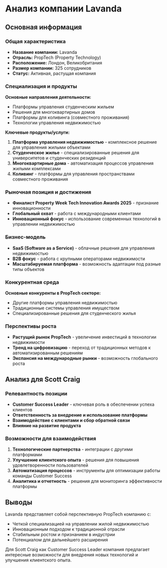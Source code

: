 # Анализ компании Lavanda

## Основная информация

### Общая характеристика
- **Название компании:** Lavanda
- **Отрасль:** PropTech (Property Technology)
- **Расположение:** Лондон, Великобритания
- **Размер компании:** 325 сотрудников
- **Статус:** Активная, растущая компания

### Специализация и продукты
**Основные направления деятельности:**
- Платформы управления студенческим жильем
- Решения для многоквартирных домов
- Платформы для коливинга (совместного проживания)
- Технологии управления недвижимостью

**Ключевые продукты/услуги:**
1. **Платформа управления недвижимостью** - комплексное решение для управления жилыми объектами
2. **Студенческое жилье** - специализированные решения для университетов и студенческих резиденций
3. **Многоквартирные дома** - автоматизация процессов управления жилыми комплексами
4. **Коливинг** - платформы для управления пространствами совместного проживания

### Рыночная позиция и достижения
- **Финалист Property Week Tech Innovation Awards 2025** - признание инновационности
- **Глобальный охват** - работа с международными клиентами
- **Инновационный фокус** - использование современных технологий в управлении недвижимостью

### Бизнес-модель
- **SaaS (Software as a Service)** - облачные решения для управления недвижимостью
- **B2B фокус** - работа с крупными операторами недвижимости
- **Масштабируемая платформа** - возможность адаптации под разные типы объектов

### Конкурентная среда
**Основные конкуренты в PropTech секторе:**
- Другие платформы управления недвижимостью
- Традиционные системы управления имуществом
- Специализированные решения для студенческого жилья

### Перспективы роста
- **Растущий рынок PropTech** - увеличение инвестиций в технологии недвижимости
- **Тренд на цифровизацию** - переход от традиционных методов к автоматизированным решениям
- **Экспансия на международные рынки** - возможность глобального роста

## Анализ для Scott Craig

### Релевантность позиции
- **Customer Success Leader** - ключевая роль в обеспечении успеха клиентов
- **Ответственность за внедрение и использование платформы**
- **Взаимодействие с клиентами и сбор обратной связи**
- **Влияние на развитие продукта**

### Возможности для взаимодействия
1. **Технологические партнерства** - интеграции с другими платформами
2. **Улучшение клиентского опыта** - решения для повышения удовлетворенности пользователей
3. **Автоматизация процессов** - инструменты для оптимизации работы команды Customer Success
4. **Аналитика и отчетность** - решения для мониторинга эффективности платформы

## Выводы

Lavanda представляет собой перспективную PropTech компанию с:
- Четкой специализацией на управлении жилой недвижимостью
- Инновационным подходом к традиционной отрасли
- Стабильным ростом и признанием в индустрии
- Потенциалом для дальнейшего расширения

Для Scott Craig как Customer Success Leader компания предлагает интересные возможности для внедрения новых технологий и улучшения клиентского опыта.